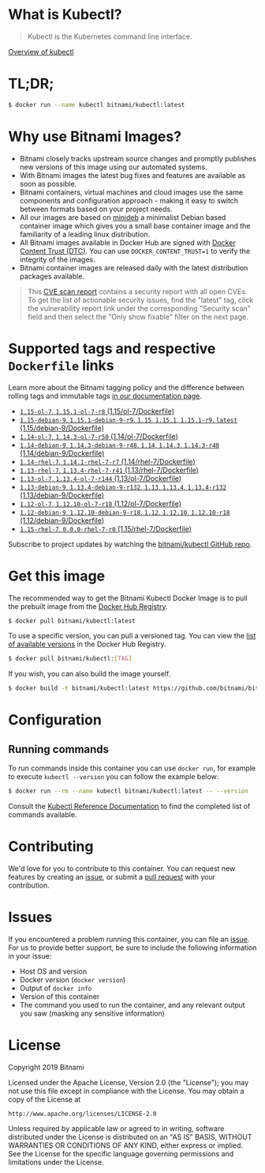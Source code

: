 
# What is Kubectl?

> Kubectl is the Kubernetes command line interface.

[Overview of kubectl](https://kubernetes.io/docs/reference/kubectl/overview/)

# TL;DR;

```bash
$ docker run --name kubectl bitnami/kubectl:latest
```

# Why use Bitnami Images?

* Bitnami closely tracks upstream source changes and promptly publishes new versions of this image using our automated systems.
* With Bitnami images the latest bug fixes and features are available as soon as possible.
* Bitnami containers, virtual machines and cloud images use the same components and configuration approach - making it easy to switch between formats based on your project needs.
* All our images are based on [minideb](https://github.com/bitnami/minideb) a minimalist Debian based container image which gives you a small base container image and the familiarity of a leading linux distribution.
* All Bitnami images available in Docker Hub are signed with [Docker Content Trust (DTC)](https://docs.docker.com/engine/security/trust/content_trust/). You can use `DOCKER_CONTENT_TRUST=1` to verify the integrity of the images.
* Bitnami container images are released daily with the latest distribution packages available.


> This [CVE scan report](https://quay.io/repository/bitnami/kubectl?tab=tags) contains a security report with all open CVEs. To get the list of actionable security issues, find the "latest" tag, click the vulnerability report link under the corresponding "Security scan" field and then select the "Only show fixable" filter on the next page.

# Supported tags and respective `Dockerfile` links

Learn more about the Bitnami tagging policy and the difference between rolling tags and immutable tags [in our documentation page](https://docs.bitnami.com/containers/how-to/understand-rolling-tags-containers/).


* [`1.15-ol-7`, `1.15.1-ol-7-r8` (1.15/ol-7/Dockerfile)](https://github.com/bitnami/bitnami-docker-kubectl/blob/1.15.1-ol-7-r8/1.15/ol-7/Dockerfile)
* [`1.15-debian-9`, `1.15.1-debian-9-r9`, `1.15`, `1.15.1`, `1.15.1-r9`, `latest` (1.15/debian-9/Dockerfile)](https://github.com/bitnami/bitnami-docker-kubectl/blob/1.15.1-debian-9-r9/1.15/debian-9/Dockerfile)
* [`1.14-ol-7`, `1.14.3-ol-7-r50` (1.14/ol-7/Dockerfile)](https://github.com/bitnami/bitnami-docker-kubectl/blob/1.14.3-ol-7-r50/1.14/ol-7/Dockerfile)
* [`1.14-debian-9`, `1.14.3-debian-9-r48`, `1.14`, `1.14.3`, `1.14.3-r48` (1.14/debian-9/Dockerfile)](https://github.com/bitnami/bitnami-docker-kubectl/blob/1.14.3-debian-9-r48/1.14/debian-9/Dockerfile)
* [`1.14-rhel-7`, `1.14.1-rhel-7-r7` (1.14/rhel-7/Dockerfile)](https://github.com/bitnami/bitnami-docker-kubectl/blob/1.14.1-rhel-7-r7/1.14/rhel-7/Dockerfile)
* [`1.13-rhel-7`, `1.13.4-rhel-7-r41` (1.13/rhel-7/Dockerfile)](https://github.com/bitnami/bitnami-docker-kubectl/blob/1.13.4-rhel-7-r41/1.13/rhel-7/Dockerfile)
* [`1.13-ol-7`, `1.13.4-ol-7-r144` (1.13/ol-7/Dockerfile)](https://github.com/bitnami/bitnami-docker-kubectl/blob/1.13.4-ol-7-r144/1.13/ol-7/Dockerfile)
* [`1.13-debian-9`, `1.13.4-debian-9-r132`, `1.13`, `1.13.4`, `1.13.4-r132` (1.13/debian-9/Dockerfile)](https://github.com/bitnami/bitnami-docker-kubectl/blob/1.13.4-debian-9-r132/1.13/debian-9/Dockerfile)
* [`1.12-ol-7`, `1.12.10-ol-7-r18` (1.12/ol-7/Dockerfile)](https://github.com/bitnami/bitnami-docker-kubectl/blob/1.12.10-ol-7-r18/1.12/ol-7/Dockerfile)
* [`1.12-debian-9`, `1.12.10-debian-9-r18`, `1.12`, `1.12.10`, `1.12.10-r18` (1.12/debian-9/Dockerfile)](https://github.com/bitnami/bitnami-docker-kubectl/blob/1.12.10-debian-9-r18/1.12/debian-9/Dockerfile)
* [`1.15-rhel-7`, `0.0.0-rhel-7-r0` (1.15/rhel-7/Dockerfile)](https://github.com/bitnami/bitnami-docker-kubectl/blob/0.0.0-rhel-7-r0/1.15/rhel-7/Dockerfile)

Subscribe to project updates by watching the [bitnami/kubectl GitHub repo](https://github.com/bitnami/bitnami-docker-kubectl).

# Get this image

The recommended way to get the Bitnami Kubectl Docker Image is to pull the prebuilt image from the [Docker Hub Registry](https://hub.docker.com/r/bitnami/kubectl).

```bash
$ docker pull bitnami/kubectl:latest
```

To use a specific version, you can pull a versioned tag. You can view the [list of available versions](https://hub.docker.com/r/bitnami/kubectl/tags/) in the Docker Hub Registry.

```bash
$ docker pull bitnami/kubectl:[TAG]
```

If you wish, you can also build the image yourself.

```bash
$ docker build -t bitnami/kubectl:latest https://github.com/bitnami/bitnami-docker-kubectl.git
```

# Configuration

## Running commands

To run commands inside this container you can use `docker run`, for example to execute `kubectl --version` you can follow the example below:

```bash
$ docker run --rm --name kubectl bitnami/kubectl:latest -- --version
```

Consult the [Kubectl Reference Documentation](https://kubernetes.io/docs/reference/generated/kubectl/kubectl-commands) to find the completed list of commands available.

# Contributing

We'd love for you to contribute to this container. You can request new features by creating an [issue](https://github.com/bitnami/bitnami-docker-kubectl/issues), or submit a [pull request](https://github.com/bitnami/bitnami-docker-kubectl/pulls) with your contribution.

# Issues

If you encountered a problem running this container, you can file an [issue](https://github.com/bitnami/bitnami-docker-kubectl/issues). For us to provide better support, be sure to include the following information in your issue:

- Host OS and version
- Docker version (`docker version`)
- Output of `docker info`
- Version of this container
- The command you used to run the container, and any relevant output you saw (masking any sensitive information)

# License

Copyright 2019 Bitnami

Licensed under the Apache License, Version 2.0 (the "License");
you may not use this file except in compliance with the License.
You may obtain a copy of the License at

    http://www.apache.org/licenses/LICENSE-2.0

Unless required by applicable law or agreed to in writing, software
distributed under the License is distributed on an "AS IS" BASIS,
WITHOUT WARRANTIES OR CONDITIONS OF ANY KIND, either express or implied.
See the License for the specific language governing permissions and
limitations under the License.

